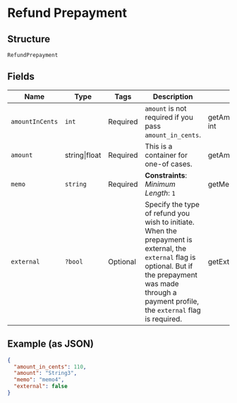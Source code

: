 
# Refund Prepayment

## Structure

`RefundPrepayment`

## Fields

| Name | Type | Tags | Description | Getter | Setter |
|  --- | --- | --- | --- | --- | --- |
| `amountInCents` | `int` | Required | `amount` is not required if you pass `amount_in_cents`. | getAmountInCents(): int | setAmountInCents(int amountInCents): void |
| `amount` | string\|float | Required | This is a container for one-of cases. | getAmount(): | setAmount( amount): void |
| `memo` | `string` | Required | **Constraints**: *Minimum Length*: `1` | getMemo(): string | setMemo(string memo): void |
| `external` | `?bool` | Optional | Specify the type of refund you wish to initiate. When the prepayment is external, the `external` flag is optional. But if the prepayment was made through a payment profile, the `external` flag is required. | getExternal(): ?bool | setExternal(?bool external): void |

## Example (as JSON)

```json
{
  "amount_in_cents": 110,
  "amount": "String3",
  "memo": "memo4",
  "external": false
}
```

